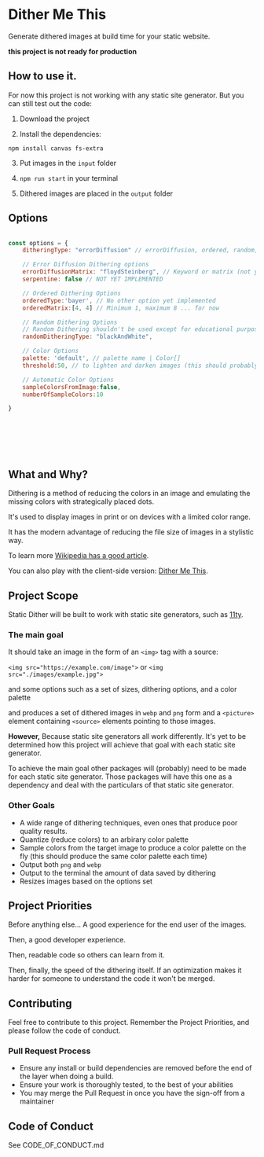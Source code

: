 # Dither Me This

Generate dithered images at build time for your static website.

**this project is not ready for production**

## How to use it.

For now this project is not working with any static site generator.
But you can still test out the code:

1. Download the project

2. Install the dependencies:

```
npm install canvas fs-extra
```

3. Put images in the `input` folder

4. `npm run start` in your terminal

5. Dithered images are placed in the `output` folder

## Options 

```js

const options = {
    ditheringType: "errorDiffusion" // errorDiffusion, ordered, random, noDither

    // Error Diffusion Dithering options
    errorDiffusionMatrix: "floydSteinberg", // Keyword or matrix (not yet implemented)
    serpentine: false // NOT YET IMPLEMENTED

    // Ordered Dithering Options
    orderedType:'bayer', // No other option yet implemented
    orderedMatrix:[4, 4] // Minimum 1, maximum 8 ... for now

    // Random Dithering Options
    // Random Dithering shouldn't be used except for educational purposes
    randomDitheringType: "blackAndWhite",

    // Color Options
    palette: 'default', // palette name | Color[]
    threshold:50, // to lighten and darken images (this should probably be automatic)

    // Automatic Color Options
    sampleColorsFromImage:false,
    numberOfSampleColors:10

}








```


## What and Why?

Dithering is a method of reducing the colors in an image and emulating the missing colors with strategically placed dots.

It's used to display images in print or on devices with a limited color range. 

It has the modern advantage of reducing the file size of images in a stylistic way.

To learn more [Wikipedia has a good article](https://en.wikipedia.org/wiki/Dither).

You can also play with the client-side version: [Dither Me This](https://doodad.dev/dither-me-this).

## Project Scope

Static Dither will be built to work with static site generators, such as [11ty](https://www.11ty.dev/).

### The main goal

It should take an image in the form of an `<img>` tag with a source: 

`<img src="https://example.com/image">` or `<img src="./images/example.jpg">`

and some options such as a set of sizes, dithering options, and a color palette

and produces a set of dithered images in `webp` and `png` form and a `<picture>` element containing `<source>` elements pointing to those images.

**However,** Because static site generators all work differently. It's yet to be determined how this project will achieve that goal with each static site generator.

To achieve the main goal other packages will (probably) need to be made for each static site generator. Those packages will have this one as a dependency and deal with the particulars of that static site generator.

### Other Goals

- A wide range of dithering techniques, even ones that produce poor quality results.
- Quantize (reduce colors) to an arbirary color palette
- Sample colors from the target image to produce a color palette on the fly (this should produce the same color palette each time)
- Output both `png` and `webp`
- Output to the terminal the amount of data saved by dithering
- Resizes images based on the options set


## Project Priorities

Before anything else... A good experience for the end user of the images.

Then, a good developer experience.

Then, readable code so others can learn from it.

Then, finally, the speed of the dithering itself. If an optimization makes it harder for someone to understand the code it won't be merged.


## Contributing

Feel free to contribute to this project. Remember the Project Priorities, and please follow the code of conduct.

### Pull Request Process

- Ensure any install or build dependencies are removed before the end of the layer when doing a build.
- Ensure your work is thoroughly tested, to the best of your abilities
- You may merge the Pull Request in once you have the sign-off from a maintainer



## Code of Conduct

See CODE_OF_CONDUCT.md